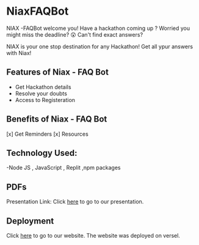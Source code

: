 # NiaxFAQBot

NIAX -FAQBot welcome you!
Have a hackathon coming up ? 
Worried you might miss the deadline? :astonished: 
Can't find exact answers?

NIAX is your one stop destination for any Hackathon! Get all ypur answers with Niax!



## Features of Niax - FAQ Bot
- Get Hackathon details
- Resolve your doubts
- Access to Registeration 

## Benefits of Niax - FAQ Bot

[x] Get Reminders
[x] Resources

## Technology Used:
-Node JS , JavaScript , Replit ,npm packages


## PDFs
Presentation Link: Click [here](link) to go to our presentation.


## Deployment
Click [here](link) to go to our website.
The website was deployed on versel.
